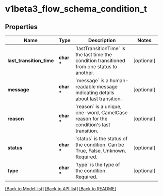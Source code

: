# v1beta3_flow_schema_condition_t

## Properties
Name | Type | Description | Notes
------------ | ------------- | ------------- | -------------
**last_transition_time** | **char \*** | &#x60;lastTransitionTime&#x60; is the last time the condition transitioned from one status to another. | [optional] 
**message** | **char \*** | &#x60;message&#x60; is a human-readable message indicating details about last transition. | [optional] 
**reason** | **char \*** | &#x60;reason&#x60; is a unique, one-word, CamelCase reason for the condition&#39;s last transition. | [optional] 
**status** | **char \*** | &#x60;status&#x60; is the status of the condition. Can be True, False, Unknown. Required. | [optional] 
**type** | **char \*** | &#x60;type&#x60; is the type of the condition. Required. | [optional] 

[[Back to Model list]](../README.md#documentation-for-models) [[Back to API list]](../README.md#documentation-for-api-endpoints) [[Back to README]](../README.md)


